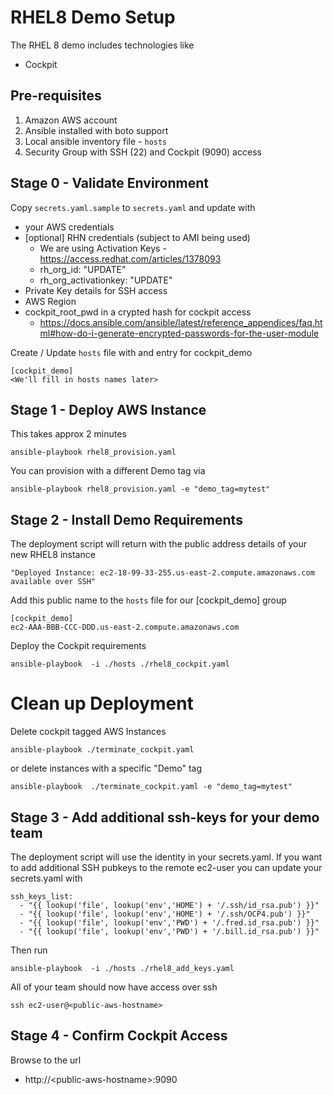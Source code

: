 # RHEL8 Demo Setup

The RHEL 8 demo includes technologies like

* Cockpit


## Pre-requisites
1. Amazon AWS account
2. Ansible installed with boto support
3. Local ansible inventory file - ```hosts```
3. Security Group with SSH (22) and Cockpit (9090) access


## Stage 0 - Validate Environment
Copy `secrets.yaml.sample` to `secrets.yaml` and update with

* your AWS credentials
* [optional] RHN credentials (subject to AMI being used)
    * We are using Activation Keys - https://access.redhat.com/articles/1378093
    * rh_org_id: "UPDATE"
    * rh_org_activationkey: "UPDATE"
* Private Key details for SSH access
* AWS Region
* cockpit_root_pwd in a crypted hash for cockpit access
    * https://docs.ansible.com/ansible/latest/reference_appendices/faq.html#how-do-i-generate-encrypted-passwords-for-the-user-module



Create / Update ```hosts``` file with and entry for cockpit_demo
```
[cockpit_demo]
<We'll fill in hosts names later>
```

## Stage 1 - Deploy AWS Instance
This takes approx 2 minutes
```
ansible-playbook rhel8_provision.yaml
```

You can provision with a different Demo tag via
```
ansible-playbook rhel8_provision.yaml -e "demo_tag=mytest"
```

## Stage 2 - Install Demo Requirements
The deployment script will return with the public address details of your new RHEL8 instance
```
"Deployed Instance: ec2-18-99-33-255.us-east-2.compute.amazonaws.com available over SSH"
```

Add this public name to the ```hosts``` file for our [cockpit_demo] group
```
[cockpit_demo]
ec2-AAA-BBB-CCC-DDD.us-east-2.compute.amazonaws.com
```

Deploy the Cockpit requirements
```
ansible-playbook  -i ./hosts ./rhel8_cockpit.yaml
```

# Clean up Deployment
Delete cockpit tagged AWS Instances

```
ansible-playbook ./terminate_cockpit.yaml 
```

or delete instances with a specific "Demo" tag

```
ansible-playbook  ./terminate_cockpit.yaml -e "demo_tag=mytest"
```

## Stage 3 - Add additional ssh-keys for your demo team
The deployment script will use the identity in your secrets.yaml. If you want to add additional
SSH pubkeys to the remote ec2-user you can update your secrets.yaml with
```
ssh_keys_list:
  - "{{ lookup('file', lookup('env','HOME') + '/.ssh/id_rsa.pub') }}"
  - "{{ lookup('file', lookup('env','HOME') + '/.ssh/OCP4.pub') }}"
  - "{{ lookup('file', lookup('env','PWD') + '/.fred.id_rsa.pub') }}"
  - "{{ lookup('file', lookup('env','PWD') + '/.bill.id_rsa.pub') }}"
```
Then run
```
ansible-playbook  -i ./hosts ./rhel8_add_keys.yaml
```
All of your team should now have access over ssh
```
ssh ec2-user@<public-aws-hostname>
```

## Stage 4 - Confirm Cockpit Access
Browse to the url

 - http://<public-aws-hostname\>:9090
